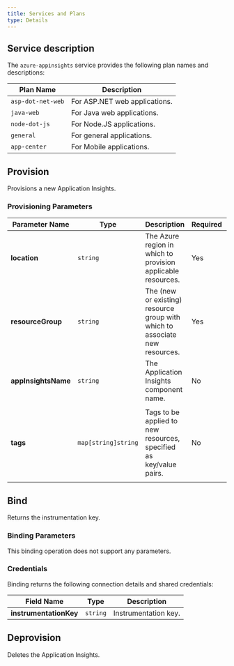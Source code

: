 ```yaml
---
title: Services and Plans
type: Details
---
```


## Service description

The `azure-appinsights` service provides the following plan names and descriptions:

| Plan Name | Description |
|-----------|-------------|
| `asp-dot-net-web` | For ASP.NET web applications. |
| `java-web` | For Java web applications. |
| `node-dot-js` | For Node.JS applications. |
| `general` | For general applications. |
| `app-center` | For Mobile applications. |

## Provision

Provisions a new Application Insights.

### Provisioning Parameters

| Parameter Name | Type | Description | Required | Default Value |
|----------------|------|-------------|----------|---------------|
| **location** | `string` | The Azure region in which to provision applicable resources. | Yes |  |
| **resourceGroup** | `string` | The (new or existing) resource group with which to associate new resources. | Yes |  |
| **appInsightsName** | `string` | The Application Insights component name. | No | A randomly generated UUID. |
| **tags** | `map[string]string` | Tags to be applied to new resources, specified as key/value pairs. | No | Tags (even if none are specified) are automatically supplemented with `heritage: open-service-broker-azure`. |

## Bind

Returns the instrumentation key.

### Binding Parameters

This binding operation does not support any parameters.

### Credentials

Binding returns the following connection details and shared credentials:

| Field Name | Type | Description |
|------------|------|-------------|
| **instrumentationKey** | `string` | Instrumentation key. |

## Deprovision

Deletes the Application Insights.